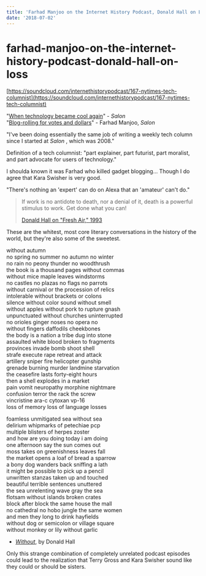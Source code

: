 ```yaml
---
title: 'Farhad Manjoo on the Internet History Podcast, Donald Hall on Loss'
date: '2018-07-02'
---
```


# farhad-manjoo-on-the-internet-history-podcast-donald-hall-on-loss

[https://soundcloud.com/internethistorypodcast/167-nytimes-tech-columnist](https://soundcloud.com/internethistorypodcast/167-nytimes-tech-columnist)

"[When technology became cool again](https://www.salon.com/2004/12/27/year_in_technology_2004/)" - _Salon_  
"[Blog-rolling for votes and dollars](https://www.salon.com/2004/06/09/blog_ads/)" - Farhad Manjoo, _Salon_

"I've been doing essentially the same job of writing a weekly tech column since I started at _Salon_ , which was 2008."

Definition of a tech columnist: "part explainer, part futurist, part moralist, and part advocate for users of technology."

I shoulda known it was Farhad who killed gadget blogging... Though I do agree that Kara Swisher is very good.

"There's nothing an 'expert' can do on Alexa that an 'amateur' can't do."

> If work is no antidote to death, nor a denial of it, death is a powerful stimulus to work. Get done what you can!
>
> [Donald Hall on "Fresh Air," 1993](https://www.npr.org/2018/06/29/624642482/remembering-former-poet-laureate-donald-hall)

These are the whitest, most core literary conversations in the history of the world, but they're also some of the sweetest.

without autumn  
no spring no summer no autumn no winter  
no rain no peony thunder no woodthrush  
the book is a thousand pages without commas  
without mice maple leaves windstorms  
no castles no plazas no flags no parrots  
without carnival or the procession of relics  
intolerable without brackets or colons  
silence without color sound without smell  
without apples without pork to rupture gnash  
unpunctuated without churches uninterrupted  
no orioles ginger noses no opera no  
without fingers daffodils cheekbones  
the body is a nation a tribe dug into stone  
assaulted white blood broken to fragments  
provinces invade bomb shoot shell  
strafe execute rape retreat and attack  
artillery sniper fire helicopter gunship  
grenade burning murder landmine starvation  
the ceasefire lasts forty-eight hours  
then a shell explodes in a market  
pain vomit neuropathy morphine nightmare  
confusion terror the rack the screw  
vincristine ara-c cytoxan vp-16  
loss of memory loss of language losses

foamless unmitigated sea without sea  
delirium whipmarks of petechiae pcp  
multiple blisters of herpes zoster  
and how are you doing today i am doing  
one afternoon say the sun comes out  
moss takes on greenishness leaves fall  
the market opens a loaf of bread a sparrow  
a bony dog wanders back sniffing a lath  
it might be possible to pick up a pencil  
unwritten stanzas taken up and touched  
beautiful terrible sentences unuttered  
the sea unrelenting wave gray the sea  
flotsam without islands broken crates  
block after block the same house the mall  
no cathedral no hobo jungle the same women  
and men they long to drink hayfields  
without dog or semicolon or village square  
without monkey or lily without garlic  
- [_Without_](http://articles.latimes.com/1996-11-10/books/bk-63233_1_donald-hall), by Donald Hall

Only this strange combination of completely unrelated podcast episodes could lead to the realization that Terry Gross and Kara Swisher sound like they could or should be sisters.

